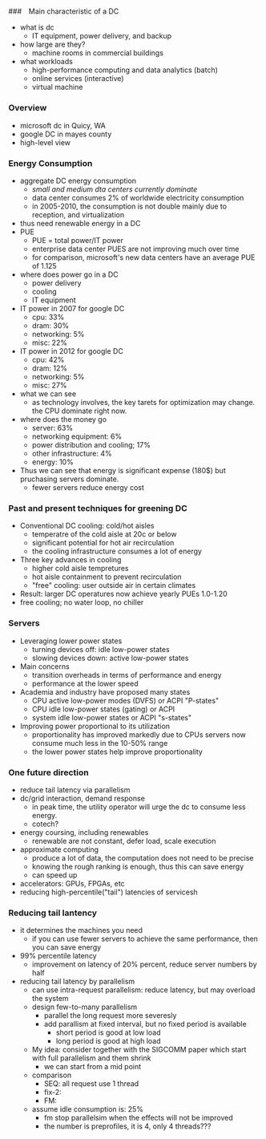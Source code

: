 ## 

###　Main characteristic of a DC
- what is dc
  - IT equipment, power delivery, and backup
- how large are they?
  - machine rooms in commercial buildings
- what workloads
  - high-performance computing and data analytics (batch)
  - online services (interactive)
  - virtual machine

### Overview
- microsoft dc in Quicy, WA
- google DC in mayes county
- high-level view

### Energy Consumption
- aggregate DC energy consumption
  - *small and medium dta centers currently dominate* 
  - data center consumes 2% of worldwide electricity consumption
  - in 2005-2010, the consumption is not double mainly due to reception, and virtualization
- thus need renewable energy in a DC
- PUE
  - PUE = total power/IT power
  - enterprise data center PUES are not improving much over time
  - for comparison, microsoft's new data centers have an average PUE of 1.125
- where does power go in a DC
  - power delivery
  - cooling
  - IT equipment
- IT power in 2007 for google DC
  - cpu: 33%
  - dram: 30%
  - networking: 5%
  - misc: 22%
- IT power in 2012 for google DC
  - cpu: 42%
  - dram: 12%
  - networking: 5%
  - misc: 27%
- what we can see
  - as technology involves, the key tarets for optimization may change. the CPU dominate right now.
- where does the money go
  - server: 63%
  - networking equipment: 6%
  - power distribution and cooling; 17%
  - other infrastructure: 4%
  - energy: 10%
- Thus we can see that energy is significant expense (180$) but pruchasing servers dominate.
  - fewer servers reduce energy cost

### Past and present techniques for greening DC
- Conventional DC cooling: cold/hot aisles
  - temperatre of the cold aisle at 20c or below
  - significant potential for hot air recirculation
  - the cooling infrastructure consumes a lot of energy
- Three key advances in cooling
  - higher cold aisle tempretures
  - hot aisle containment to prevent recirculation
  - "free" cooling: user outside air in certain climates
- Result: larger DC operatures now achieve yearly PUEs 1.0-1.20
- free cooling; no water loop, no chiller

### Servers
- Leveraging lower power states
  - turning devices off: idle low-power states
  - slowing devices down: active low-power states
- Main concerns
  - transition overheads in terms of performance and energy
  - performance at the lower speed
- Academia and industry have proposed many states
  - CPU active low-power modes (DVFS) or ACPI "P-states"
  - CPU idle low-power states (gating) or ACPI
  - system idle low-power states or ACPI "s-states"
- Improving power proportional to its utilization
  - proportionality has improved markedly due to CPUs servers now consume much less in the 10-50% range
  - the lower power states help improve proportionality

### One future direction
- reduce tail latency via parallelism
- dc/grid interaction, demand response
  - in peak time, the utility operator will urge the dc to consume less energy. 
  - cotech?
- energy coursing, including renewables
  - renewable are not constant, defer load, scale execution
- approximate computing
  - produce a lot of data, the computation does not need to be precise
  - knowing the rough ranking is enough, thus this can save energy
  - can speed up 
- accelerators: GPUs, FPGAs, etc
- reducing high-percentile("tail") latencies of servicesh

### Reducing tail lantency
- it determines the machines you need
  - if you can use fewer servers to achieve the same performance, then you can save energy
- 99% percentile latency
  - improvement on latency of 20% percent, reduce server numbers by half
- reducing tail latency by parallelism
  - can use intra-request parallelism: reduce latency, but may overload the system
  - design few-to-many parallelism
    - parallel the long request more severesly
    - add parallism at fixed interval, but no fixed period is available
      - short period is good at low load
      - long period is good at high load
  - My idea: consider together with the SIGCOMM paper which start with full parallelism and them shrink
    - we can start from a mid point
  - comparison
    - SEQ: all request use 1 thread
    - fix-2:
    - FM: 
  - assume idle consumption is: 25%
    - fm stop parallelsim when the effects will not be improved
    - the number is preprofiles, it is 4, only 4 threads???
  
